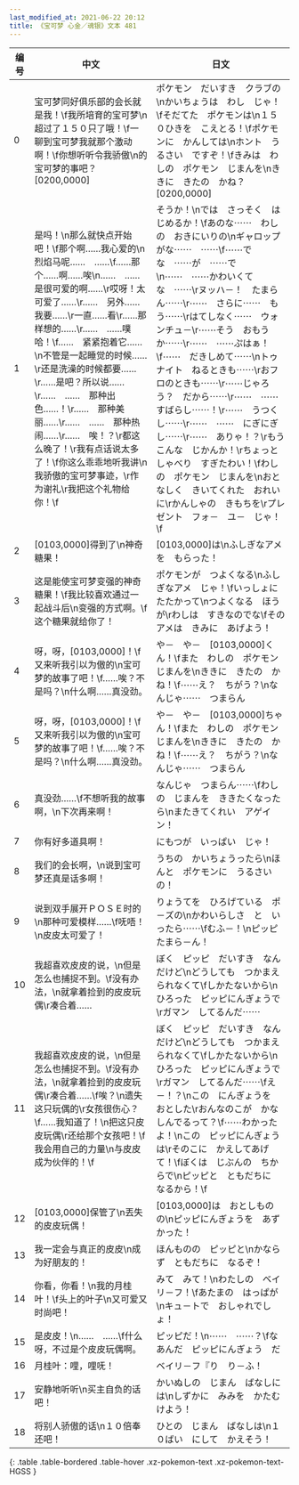 ```yaml
---
last_modified_at: 2021-06-22 20:12
title: 《宝可梦 心金／魂银》文本 481
---
```

| 编号 | 中文 | 日文 |
| ---- | ---- | ---- |
| 0 | 宝可梦同好俱乐部的会长就是我！\f我所培育的宝可梦\n超过了１５０只了哦！\f一聊到宝可梦我就那个激动啊！\f你想听听令我骄傲\n的宝可梦的事吧？[0200,0000] | ポケモン　だいすき　クラブの\nかいちょうは　わし　じゃ！\fそだてた　ポケモンは\n１５０ひきを　こえとる！\fポケモンに　かんしては\nホント　うるさい　ですぞ！\fきみは　わしの　ポケモン　じまんを\nききに　きたの　かね？[0200,0000] |
| 1 | 是吗！\n那么就快点开始吧！\f那个啊……我心爱的\n烈焰马呢……　……\f……那个……啊……唉\n……　……是很可爱的啊……\r哎呀！太可爱了……\r……　另外……　我要……\r一直……看\r……那样想的……\r……　……噗哈！\f……　紧紧抱着它……\n不管是一起睡觉的时候……\r还是洗澡的时候都要……\r……是吧？所以说……\r……　……　那种出色……！\r……　那种美丽……\r……　……　那种热闹……\r……　唉！？\r都这么晚了！\r我有点话说太多了！\f你这么乖乖地听我讲\n我骄傲的宝可梦事迹，\r作为谢礼\r我把这个礼物给你！\f | そうか！\nでは　さっそく　はじめるか！\fあのな⋯⋯　わしの　おきにいりの\nギャロップがな⋯⋯　⋯⋯\f⋯⋯でな　⋯⋯が　⋯⋯で\n⋯⋯　⋯⋯かわいくてな　⋯⋯\rヌッハ－！　たまらん⋯⋯\r⋯⋯　さらに⋯⋯　もう⋯⋯\rはてしなく⋯⋯　ウォンチュ－\r⋯⋯そう　おもうか⋯⋯\r⋯⋯　⋯⋯ぷはぁ！\f⋯⋯　だきしめて⋯⋯\nトゥナイト　ねるときも⋯⋯\rおフロのときも⋯⋯\r⋯⋯じゃろう？　だから⋯⋯\r⋯⋯　⋯⋯　すばらし⋯⋯！\r⋯⋯　うつくし⋯⋯\r⋯⋯　⋯⋯　にぎにぎし⋯⋯\r⋯⋯　ありゃ！？\rもう　こんな　じかんか！\rちょっと　しゃべり　すぎたわい！\fわしの　ポケモン　じまんを\nおとなしく　きいてくれた　おれいに\rかんしゃの　きもちを\rプレゼント　フォ－　ユ－　じゃ！\f |
| 2 | [0103,0000]得到了\n神奇糖果！ | [0103,0000]は\nふしぎなアメを　もらった！ |
| 3 | 这是能使宝可梦变强的神奇糖果！\f我比较喜欢通过一起战斗后\n变强的方式啊。\f这个糖果就给你了！ | ポケモンが　つよくなる\nふしぎなアメ　じゃ！\fいっしょに　たたかって\nつよくなる　ほうが\rわしは　すきなのでな\fその　アメは　きみに　あげよう！ |
| 4 | 呀，呀，[0103,0000]！\f又来听我引以为傲的\n宝可梦的故事了吧！\f……唉？不是吗？\n什么啊……真没劲。 | や－　や－　[0103,0000]くん！\fまた　わしの　ポケモン　じまんを\nききに　きたの　かね！\f⋯⋯え？　ちがう？\nなんじゃ⋯⋯　つまらん |
| 5 | 呀，呀，[0103,0000]！\f又来听我引以为傲的\n宝可梦的故事了吧！\f……唉？不是吗？\n什么啊……真没劲。 | や－　や－　[0103,0000]ちゃん！\fまた　わしの　ポケモン　じまんを\nききに　きたの　かね！\f⋯⋯え？　ちがう？\nなんじゃ⋯⋯　つまらん |
| 6 | 真没劲……\f不想听我的故事啊，\n下次再来啊！ | なんじゃ　つまらん⋯⋯\fわしの　じまんを　ききたくなったら\nまたきてくれい　アゲイン！ |
| 7 | 你有好多道具啊！ | にもつが　いっぱい　じゃ！ |
| 8 | 我们的会长啊，\n说到宝可梦还真是话多啊！ | うちの　かいちょうったら\nほんと　ポケモンに　うるさいの！ |
| 9 | 说到双手展开ＰＯＳＥ时的\n那种可爱模样……\f呒唔！\n皮皮太可爱了！ | りょうてを　ひろげている　ポ－ズの\nかわいらしさ　と　いったら⋯⋯\fむふ－！\nピッピ　たまら－ん！ |
| 10 | 我超喜欢皮皮的说，\n但是怎么也捕捉不到。\f没有办法，\n就拿着捡到的皮皮玩偶\r凑合着…… | ぼく　ピッピ　だいすき　なんだけど\nどうしても　つかまえられなくて\fしかたないから\nひろった　ピッピにんぎょうで\rガマン　してるんだ⋯⋯ |
| 11 | 我超喜欢皮皮的说，\n但是怎么也捕捉不到。\f没有办法，\n就拿着捡到的皮皮玩偶\r凑合着……\f唉？\n遗失这只玩偶的\r女孩很伤心？\f……我知道了！\n把这只皮皮玩偶\r还给那个女孩吧！\f我会用自己的力量\n与皮皮成为伙伴的！\f | ぼく　ピッピ　だいすき　なんだけど\nどうしても　つかまえられなくて\fしかたないから\nひろった　ピッピにんぎょうで\rガマン　してるんだ⋯⋯\fえ－！？\nこの　にんぎょうを　おとした\rおんなのこが　かなしんでるって？\f⋯⋯わかったよ！\nこの　ピッピにんぎょうは\rそのこに　かえしてあげて！\fぼくは　じぶんの　ちからで\nピッピと　ともだちに　なるから！\f |
| 12 | [0103,0000]保管了\n丟失的皮皮玩偶！ | [0103,0000]は　おとしもの　の\nピッピにんぎょうを　あずかった！ |
| 13 | 我一定会与真正的皮皮\n成为好朋友的！ | ほんものの　ピッピと\nかならず　ともだちに　なるぞ！ |
| 14 | 你看，你看！\n我的月桂叶！\f头上的叶子\n又可爱又时尚吧！ | みて　みて！\nわたしの　ベイリ－フ！\fあたまの　はっぱが\nキュ－トで　おしゃれでしょ！ |
| 15 | 是皮皮！\n……　……\f什么呀，不过是个皮皮玩偶啊。 | ピッピだ！\n⋯⋯　⋯⋯？\fなあんだ　ピッピにんぎょう　だ |
| 16 | 月桂叶：哩，哩呒！ | ベイリ－フ『り　り－ふ！ |
| 17 | 安静地听听\n买主自负的话吧！ | かいぬしの　じまん　ばなしには\nしずかに　みみを　かたむけよう！ |
| 18 | 将别人骄傲的话\n１０倍奉还吧！ | ひとの　じまん　ばなしは\n１０ばい　にして　かえそう！ |
{: .table .table-bordered .table-hover .xz-pokemon-text .xz-pokemon-text-HGSS }